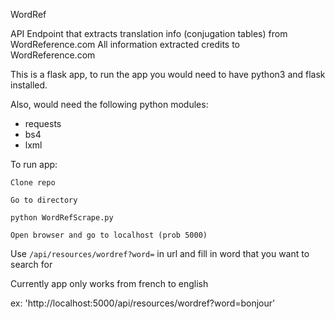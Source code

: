 WordRef

API Endpoint that extracts translation info (conjugation tables) from WordReference.com
All information extracted credits to WordReference.com

This is a flask app, to run the app you would need to have python3 and flask installed.

Also, would need the following python modules:

- requests
- bs4
- lxml

To run app: 
    
    Clone repo
    
    Go to directory 
    
    python WordRefScrape.py
    
    Open browser and go to localhost (prob 5000)
    

Use `/api/resources/wordref?word=` in url and fill in word that you want to search for

Currently app only works from french to english


ex: 'http://localhost:5000/api/resources/wordref?word=bonjour'

